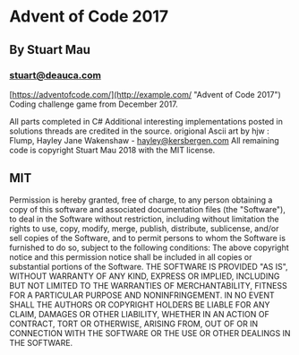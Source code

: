 # Advent of Code 2017
## By Stuart Mau
### stuart@deauca.com


[https://adventofcode.com/](http://example.com/ "Advent of Code 2017") Coding challenge game from December 2017.

All parts completed in C#
Additional interesting implementations posted in solutions threads are credited in the source. 
origional Ascii art by hjw : Flump, Hayley Jane Wakenshaw - hayley@kersbergen.com
All remaining code is copyright Stuart Mau 2018 with the MIT license.





MIT
------------------

Permission is hereby granted, free of charge, to any person obtaining a copy of this software and associated documentation files (the "Software"), to deal in the Software without restriction, including without limitation the rights to use, copy, modify, merge, publish, distribute, sublicense, and/or sell copies of the Software, and to permit persons to whom the Software is furnished to do so, subject to the following conditions:
The above copyright notice and this permission notice shall be included in all copies or substantial portions of the Software.
THE SOFTWARE IS PROVIDED "AS IS", WITHOUT WARRANTY OF ANY KIND, EXPRESS OR IMPLIED, INCLUDING BUT NOT LIMITED TO THE WARRANTIES OF MERCHANTABILITY, FITNESS FOR A PARTICULAR PURPOSE AND NONINFRINGEMENT. IN NO EVENT SHALL THE AUTHORS OR COPYRIGHT HOLDERS BE LIABLE FOR ANY CLAIM, DAMAGES OR OTHER LIABILITY, WHETHER IN AN ACTION OF CONTRACT, TORT OR OTHERWISE, ARISING FROM, OUT OF OR IN CONNECTION WITH THE SOFTWARE OR THE USE OR OTHER DEALINGS IN THE SOFTWARE.